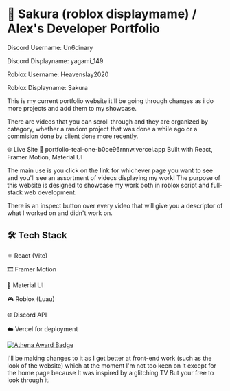 # 💼 Sakura (roblox displaymame) / Alex's Developer Portfolio

Discord Username: Un6dinary

Discord Displayname: yagami_149

Roblox Username: Heavenslay2020

Roblox Displayname: Sakura

This is my current portfolio website it'll be going through changes as i do more projects and add them to my showcase.

There are videos that you can scroll through and they are organized by category, whether a random project that was done a while ago or a commision done by client done more recently.

🌐 Live Site
🔗 portfolio-teal-one-b0oe96rnnw.vercel.app
Built with React, Framer Motion, Material UI

The main use is you click on the link for whichever page you want to see and you'll see an assortment of videos displaying my work!
The purpose of this website is designed to showcase my work both in roblox script and full-stack web development. 

There is an inspect button over every video that will give you a descriptor of what I worked on and didn't work on.

## 🛠️ Tech Stack
⚛️ React (Vite)

🎞️ Framer Motion

🎨 Material UI

🎮 Roblox (Luau)

🌐 Discord API

☁️ Vercel for deployment

[![Athena Award Badge](https://img.shields.io/endpoint?url=https%3A%2F%2Faward.athena.hackclub.com%2Fapi%2Fbadge)](https://award.athena.hackclub.com?utm_source=readme)

I'll be making changes to it as I get better at front-end work (such as the look of the website) which at the moment I'm not too keen on it except for the home page because It was inspired by a glitching TV
But your free to look through it.
